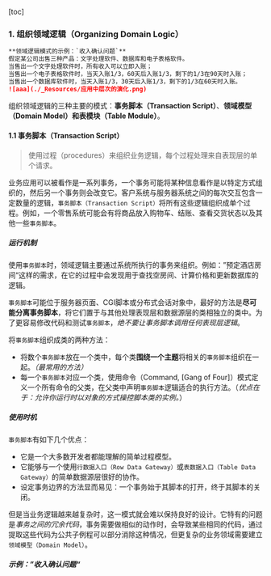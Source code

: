 [toc]

### 1. 组织领域逻辑（Organizing Domain Logic）

```markdown
**领域逻辑模式的示例：`收入确认问题`**
假定某公司出售三种产品：文字处理软件、数据库和电子表格软件。
当售出一个文字处理软件时，所有收入可以立即入账；
当售出一个电子表格软件时，当天入账1/3，60天后入账1/3，剩下的1/3在90天时入账；
当售出一个数据库软件时，当天入账1/3，30天后入账1/3，剩下的1/3在60天时入账。
![aaa](./_Resources/应用中层次的演化.png)
```

组织领域逻辑的三种主要的模式：**事务脚本（Transaction Script）**、**领域模型（Domain Model）**和**表模块（Table Module）**。

#### 1.1 事务脚本（Transaction Script）

> 使用过程（procedures）来组织业务逻辑，每个过程处理来自表现层的单个请求。

业务应用可以被看作是一系列事务，一个事务可能将某种信息看作是以特定方式组织的，然后另一个事务则会改变它。客户系统与服务器系统之间的每次交互包含一定数量的逻辑，`事务脚本（Transaction Script）`将所有这些逻辑组织成单个过程。例如，一个零售系统可能会有将商品放入购物车、结账、查看交货状态以及其他一些`事务脚本`。

##### 运行机制

使用`事务脚本`时，领域逻辑主要通过系统所执行的事务来组织。例如：”预定酒店房间“这样的需求，在它的过程中会发现用于查找空房间、计算价格和更新数据库的逻辑。

`事务脚本`可能位于服务器页面、CGI脚本或分布式会话对象中，最好的方法是**尽可能分离事务脚本**，将它们置于与其他处理表现层和数据源层的类相独立的类中。为了更容易修改代码和测试`事务脚本`，*绝不要让事务脚本调用任何表现层逻辑*。

将`事务脚本`组织成类的两种方法：

- 将数个`事务脚本`放在一个类中，每个类**围绕一个主题**将相关的`事务脚本`组织在一起。*（最常用的方法）*
- 每一个`事务脚本`对应一个类，使用命令（Command, [Gang of Four]）模式定义一个所有命令的父类，在父类中声明`事务脚本`逻辑适合的执行方法。（*优点在于：允许你运行时以对象的方式操控脚本类的实例。*）

##### 使用时机

`事务脚本`有如下几个优点：

- 它是一个大多数开发者都能理解的简单过程模型。
- 它能够与一个使用`行数据入口（Row Data Gateway）`或`表数据入口（Table Data Gateway）`的简单数据源层很好的协作。
- 设定事务边界的方法显而易见：一个事务始于其脚本的打开，终于其脚本的关闭。

但是当业务逻辑越来越复杂时，这一模式就会难以保持良好的设计。它特有的问题是*事务之间的冗余代码*，事务需要做相似的动作时，会导致某些相同的代码，通过提取这些代码为公共子例程可以部分消除这种情况，但更复杂的业务领域需要建立`领域模型（Domain Model）`。

##### 示例：”收入确认问题“

